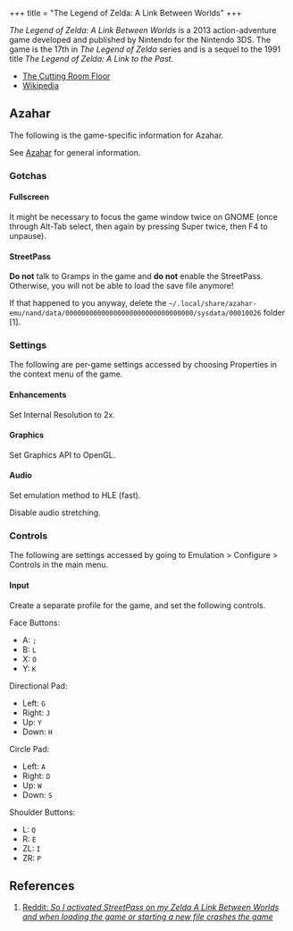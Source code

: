 +++
title = "The Legend of Zelda: A Link Between Worlds"
+++

*The Legend of Zelda: A Link Between Worlds* is a 2013 action-adventure game developed and published by Nintendo for the Nintendo 3DS. The game is the 17th in *The Legend of Zelda* series and is a sequel to the 1991 title *The Legend of Zelda: A Link to the Past*.

- [The Cutting Room Floor](https://tcrf.net/The_Legend_of_Zelda:_A_Link_Between_Worlds)
- [Wikipedia](https://en.wikipedia.org/wiki/The_Legend_of_Zelda:_A_Link_Between_Worlds)

## Azahar

The following is the game-specific information for Azahar.

See [Azahar](@/notes/Azahar.md) for general information.

### Gotchas

#### Fullscreen

It might be necessary to focus the game window twice on GNOME (once through Alt-Tab select, then again by pressing Super twice, then F4 to unpause).

#### StreetPass

**Do not** talk to Gramps in the game and **do not** enable the StreetPass. Otherwise, you will not be able to load the save file anymore!

If that happened to you anyway, delete the `~/.local/share/azahar-emu/nand/data/00000000000000000000000000000000/sysdata/00010026` folder [1].

### Settings

The following are per-game settings accessed by choosing Properties in the context menu of the game.

#### Enhancements

Set Internal Resolution to 2x.

#### Graphics

Set Graphics API to OpenGL.

#### Audio

Set emulation method to HLE (fast).

Disable audio stretching.

### Controls

The following are settings accessed by going to Emulation > Configure > Controls in the main menu.

#### Input

Create a separate profile for the game, and set the following controls.

Face Buttons:

- A: `;`
- B: `L`
- X: `O`
- Y: `K`

Directional Pad:

- Left: `G`
- Right: `J`
- Up: `Y`
- Down: `H`

Circle Pad:

- Left: `A`
- Right: `D`
- Up: `W`
- Down: `S`

Shoulder Buttons:

- L: `Q`
- R: `E`
- ZL: `I`
- ZR: `P`

## References

  1. [Reddit: *So I activated StreetPass on my Zelda A Link Between Worlds and when loading the game or starting a new file crashes the game*](https://www.reddit.com/r/Citra/comments/1elr2zn/comment/lgwn2sl)
